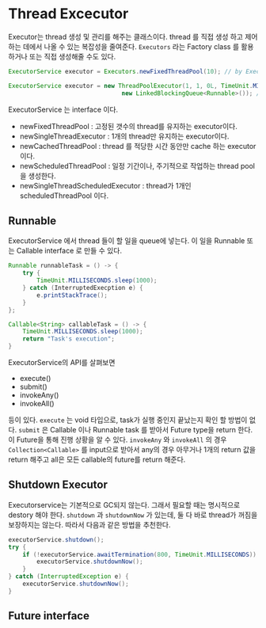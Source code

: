 # Thread Excecutor

Executor는 thread 생성 및 관리를 해주는 클래스이다. thread 를 직접 생성 하고 제어 하는 데에서 나올 수 있는
복잡성을 줄여준다. ``Executors`` 라는 Factory class 를 활용하거나 또는 직접 생성해줄 수도 있다.

```java
ExecutorService executor = Executors.newFixedThreadPool(10); // by Executors

ExecutorService executor = new ThreadPoolExecutor(1, 1, 0L, TimeUnit.MILLISECONDS, 
                                new LinkedBlockingQueue<Runnable>()); // directly 
```

ExecutorService 는 interface 이다.

- newFixedThreadPool : 고정된 갯수의 thread를 유지하는 executor이다.
- newSingleThreadExecutor : 1개의 thread만 유지하는 executor이다.
- newCachedThreadPool : thread 를 적당한 시간 동안만 cache 하는 executor이다.
- newScheduledThreadPool : 일정 기간이나, 주기적으로 작업하는 thread pool 을 생성한다.
- newSingleThreadScheduledExecutor :  thread가 1개인 scheduledThreadPool 이다.

## Runnable

ExecutorService 에서 thread 들이 할 일을 queue에 넣는다. 이 일을 Runnable 또는 Callable interface 로 만들 수 있다.

```java
Runnable runnableTask = () -> {
    try {
        TimeUnit.MILLISECONDS.sleep(1000);
    } catch (InterruptedExecption e) {
        e.printStackTrace();
    }
};

Callable<String> callableTask = () -> {
    TimeUnit.MILLISECONDS.sleep(1000);
    return "Task's execution";
}
```

ExecutorService의 API를 살펴보면

- execute()
- submit()
- invokeAny()
- invokeAll()

등이 있다. ``execute`` 는 void 타입으로, task가 실행 중인지 끝났는지 확인 할 방법이 없다.
``submit`` 은 Callable 이나 Runnable task 를 받아서 Future type을 return 한다. 이 Future을 통해 진행 상황을 알 수 있다.
``invokeAny`` 와 ``invokeAll`` 의 경우 ``Collection<Callable>`` 를 input으로 받아서 any의 경우 아무거나 1개의 return 값을 return 해주고
all은 모든 callable의 future를 return 해준다.

## Shutdown Executor

Executorservice는 기본적으로 GC되지 않는다. 그래서 필요할 때는 명시적으로 destory 해야 한다.
``shutdown`` 과 ``shutdownNow`` 가 있는데, 둘 다 바로 thread가 꺼짐을 보장하지는 않는다.
따라서 다음과 같은 방법을 추천한다.

```java
executorService.shutdown();
try {
    if (!executorService.awaitTermination(800, TimeUnit.MILLISECONDS)) {
        executorService.shutdownNow();
    }
} catch (InterruptedException e) {
    executorService.shutdownNow();
}
```

## Future interface

```java

```